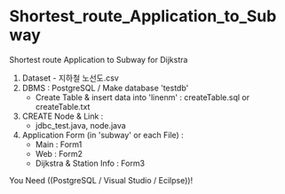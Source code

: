 # Shortest_route_Application_to_Subway
Shortest route Application to Subway for Dijkstra

1) Dataset - 지하철 노선도.csv
2) DBMS : PostgreSQL / Make database 'testdb'
    - Create Table & insert data into 'linenm' : createTable.sql or createTable.txt
3) CREATE Node & Link :
    - jdbc_test.java, node.java
4) Application Form (in 'subway' or each File) :
    - Main : Form1
    - Web : Form2
    - Dijkstra & Station Info : Form3
    
You Need ((PostgreSQL / Visual Studio / Ecilpse))!
